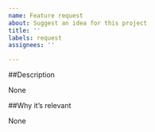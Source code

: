```yaml
---
name: Feature request
about: Suggest an idea for this project
title: ''
labels: request
assignees: ''

---
```


##Description

None

##Why it’s relevant

None
